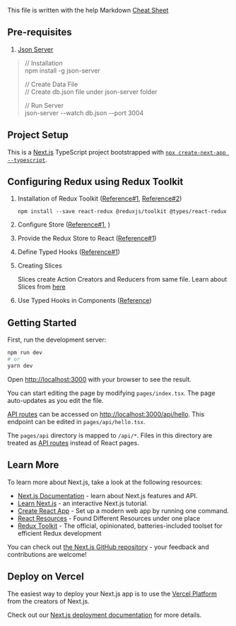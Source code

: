 This file is written with the help Markdown [Cheat Sheet](https://www.markdownguide.org/cheat-sheet/)

## Pre-requisites
1. [Json Server](https://www.npmjs.com/package/json-server)

> // Installation <br>
>  npm install -g json-server
>
> // Create Data File <br>
> // Create db.json file under json-server folder 
>
> // Run Server <br>
>  json-server --watch db.json --port 3004


## Project Setup
This is a [Next.js](https://nextjs.org/) TypeScript project bootstrapped with [`npx create-next-app --typescript`](https://nextjs.org/docs/getting-started).

## Configuring Redux using Redux Toolkit

1. Installation of Redux Toolkit ([Reference#1](https://redux-toolkit.js.org/tutorials/quick-start#install-redux-toolkit-and-react-redux), [Reference#2](https://react-redux.js.org/introduction/getting-started))
   
    `npm install --save react-redux @reduxjs/toolkit @types/react-redux`

2. Configure Store ([Reference#1](https://redux-toolkit.js.org/tutorials/quick-start#create-a-redux-store), )
3. Provide the Redux Store to React ([Reference#1](https://redux-toolkit.js.org/tutorials/quick-start#provide-the-redux-store-to-react))
4. Define Typed Hooks ([Reference#1](https://redux-toolkit.js.org/tutorials/typescript#define-typed-hooks))
5. Creating Slices
   
   Slices create Action Creators and Reducers from same file. Learn about Slices from [here](https://redux-toolkit.js.org/usage/usage-guide#creating-slices-of-state)

6. Use Typed Hooks in Components ([Reference](https://redux-toolkit.js.org/tutorials/typescript#use-typed-hooks-in-components))
## Getting Started

First, run the development server:

```bash
npm run dev
# or
yarn dev
```

Open [http://localhost:3000](http://localhost:3000) with your browser to see the result.

You can start editing the page by modifying `pages/index.tsx`. The page auto-updates as you edit the file.

[API routes](https://nextjs.org/docs/api-routes/introduction) can be accessed on [http://localhost:3000/api/hello](http://localhost:3000/api/hello). This endpoint can be edited in `pages/api/hello.tsx`.

The `pages/api` directory is mapped to `/api/*`. Files in this directory are treated as [API routes](https://nextjs.org/docs/api-routes/introduction) instead of React pages.

## Learn More

To learn more about Next.js, take a look at the following resources:

- [Next.js Documentation](https://nextjs.org/docs) - learn about Next.js features and API.
- [Learn Next.js](https://nextjs.org/learn) - an interactive Next.js tutorial.
- [Create React App](https://create-react-app.dev/) - Set up a modern web app by running one command.
- [React Resources](https://reactresources.com/) - Found Different Resources under one place
- [Redux Toolkit](https://redux-toolkit.js.org/) - The official, opinionated, batteries-included toolset for efficient Redux development

You can check out [the Next.js GitHub repository](https://github.com/vercel/next.js/) - your feedback and contributions are welcome!

## Deploy on Vercel

The easiest way to deploy your Next.js app is to use the [Vercel Platform](https://vercel.com/new?utm_medium=default-template&filter=next.js&utm_source=create-next-app&utm_campaign=create-next-app-readme) from the creators of Next.js.

Check out our [Next.js deployment documentation](https://nextjs.org/docs/deployment) for more details.
